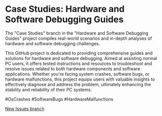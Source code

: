 # Case Studies: Hardware and Software Debugging Guides
The "Case Studies" branch in the "Hardware and Software Debugging Guides" project compiles real-world scenarios and in-depth analyses of hardware and software debugging challenges.

This GitHub project is dedicated to providing comprehensive guides and solutions for hardware and software debugging. Aimed at assisting normal PC users, it offers tested instructions and resources to troubleshoot and resolve issues related to both hardware components and software applications. Whether you're facing system crashes, software bugs, or hardware malfunctions, this project equips users with valuable insights to effectively diagnose and address the problem, ultimately enhancing the stability and reliability of their PC systems.

#OsCrashes #SoftwareBugs #HardwareMalfunctions 

[New Issues branch](https://github.com/AlexGxtr/try-turning-it-off-and-on-again/tree/New-issues)
